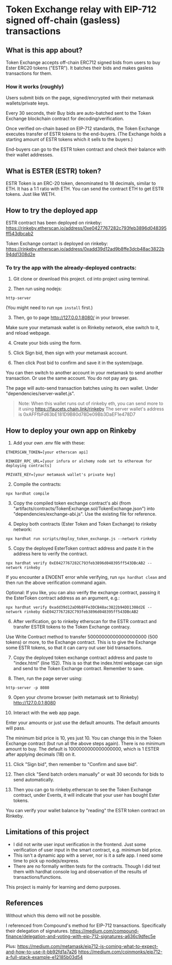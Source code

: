 # Token Exchange relay with EIP-712 signed off-chain (gasless) transactions


## What is this app about?

Token Exchange accepts off-chain ERC712 signed bids from users to buy Ester ERC20 tokens ("ESTR"). 
It batches their bids and makes gasless transactions for them.

### How it works (roughly)

Users submit bids on the page, signed/encrypted with their metamask wallets/private keys.

Every 30 seconds, their Buy bids are auto-batched sent to the Token Exchange blockchain contract for decoding/verification.

Once verified on-chain based on EIP-712 standards, the Token Exchange executes transfer of ESTR tokens to the end-buyers. (The Exchange holds a starting amount of ESTR tokens which it sells to the buyers.)

End-buyers can go to the ESTR token contract and check their balance with their wallet addresses.

## What is ESTER (ESTR) token?

ESTR Token is an ERC-20 token, denominated to 18 decimals, similar to ETH. 
It has a 1:1 ratio with ETH. You can send the contract ETH to get ESTR tokens. Just like WETH.


## How to try the deployed app

ESTR contract has been deployed on rinkeby: https://rinkeby.etherscan.io/address/0xe0427767282c793feb3896d048395ff543dbcab2

Token Exchange contact is deployed on rinkeby: https://rinkeby.etherscan.io/address/0xadd39d12ad9b8ffe3dcb48ac3822b94dd1308d2e

### To try the app with the already-deployed contracts:
1. Git clone or download this project.
cd into project using terminal.

2. Then run using nodejs:

`http-server`

(You might need to run `npm install` first.)

3. Then, go to page http://127.0.0.1:8080/ in your browser.

Make sure your metamask wallet is on Rinkeby network, else switch to it, and reload webpage.


4. Create your bids using the form.

5. Click Sign bid, then sign with your metamask account.

6. Then click Post bid to confirm and save it in the system/page.

You can then switch to another account in your metamask to send another transaction.
Or use the same account. You do not pay any gas. 

The page will auto-send transaction batches using its own wallet. Under "dependencies/server-wallet.js".

>Note: 
>When this wallet runs out of rinkeby eth, you can send more to it using https://faucets.chain.link/rinkeby 
>The server wallet's address is 0xAFFfbFd63bE181D9B80d78De09Bb3DaEF1e478D7


## How to deploy your own app on Rinkeby

1. Add your own .env file with these:

`ETHERSCAN_TOKEN=[your etherscan api]`

`RINKEBY_RPC_URL=[your infura or alchemy node set to ethereum for deploying contracts]`

`PRIVATE_KEY=[your metamask wallet's private key]`


2. Compile the contracts: 

`npx hardhat compile`

3. Copy the compiled token exchange contract's abi (from "artifacts/contracts/TokenExchange.sol/TokenExchange.json") into "dependencies/exchange-abi.js".
Use the existing file for reference.


4. Deploy both contracts (Ester Token and Token Exchange) to rinkeby network:

`npx hardhat run scripts/deploy_token_exchange.js --network rinkeby`

5. Copy the deployed EsterToken contract address and paste it in the address here to verify the contract. 

`npx hardhat verify 0xE0427767282C793feb3896d048395ff543DBcAB2 --network rinkeby`

If you encounter a ENOENT error while verifying, run `npx hardhat clean` and then run the above verification command again.

Optional: If you like, you can also verify the exchange contract, passing it the EsterToken contract address as an argument, e.g.:

`npx hardhat verify 0xadd39d12aD9b8FFe3DCB48ac3822b94DD1308d2E --network rinkeby 0xE0427767282C793feb3896d048395ff543DBcAB2`

6. After verification, go to rinkeby etherscan for the ESTR contract and transfer ESTER tokens to the Token Exchange contracy.

Use Write Contract method to transfer 500000000000000000000 (500 tokens) or more, to the Exchange contract.
This is to give the Exchange some ESTR tokens, so that it can carry out user bid transactions.

7. Copy the deployed token exchange contract address and paste to "index.html" (line 152). 
This is so that the index.html webpage can sign and send to the Token Exchange contract. Remember to save.

8. Then, run the page server using:

`http-server -p 8080`

9. Open your chrome browser (with metamask set to Rinkeby) http://127.0.0.1:8080

10. Interact with the web app page.

Enter your amounts or just use the default amounts. The default amounts will pass. 

The minimum bid price is 10, yes just 10. You can change this in the Token Exchange contract (but run all the above steps again). There is no minimum amount to buy. The default is 1000000000000000000, which is 1 ESTER after applying decimals (18) on it.

11. Click "Sign bid", then remember to "Confirm and save bid".

12. Then click "Send batch orders manually" or wait 30 seconds for bids to send automatically.

13. Then you can go to rinkeby.etherscan to see the Token Exchange contract, under Events, it will indicate that your user has bought Ester tokens.

You can verify your wallet balance by "reading" the ESTR token contract on Rinkeby.


## Limitations of this project

- I did not write user input verification in the frontend. Just some verification of user input in the smart contract, e.g. minimum bid price.
- This isn't a dynamic app with a server, nor is it a safe app. I need some time to pick up nodejs/express.
- There are no formally written tests for the contracts. Though I did test them with hardhat console log and observation of the results of transactions/functions.

This project is mainly for learning and demo purposes.


## References
Without which this demo will not be possible. 

I referenced from Compound's method for EIP-712 transactions. 
Specifically their delegation of signatures.
https://medium.com/compound-finance/delegation-and-voting-with-eip-712-signatures-a636c9dfec5e

Plus:
https://medium.com/metamask/eip712-is-coming-what-to-expect-and-how-to-use-it-bb92fd1a7a26
https://medium.com/coinmonks/eip712-a-full-stack-example-e12185b03d54 
